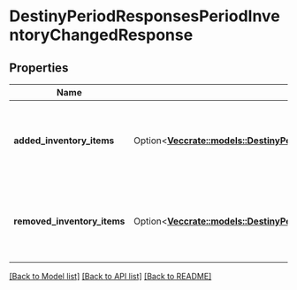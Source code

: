 # DestinyPeriodResponsesPeriodInventoryChangedResponse

## Properties

Name | Type | Description | Notes
------------ | ------------- | ------------- | -------------
**added_inventory_items** | Option<[**Vec<crate::models::DestinyPeriodEntitiesPeriodItemsPeriodDestinyItemComponent>**](Destiny.Entities.Items.DestinyItemComponent.md)> | Items that appeared in the inventory possibly as a result of an action. | [optional]
**removed_inventory_items** | Option<[**Vec<crate::models::DestinyPeriodEntitiesPeriodItemsPeriodDestinyItemComponent>**](Destiny.Entities.Items.DestinyItemComponent.md)> | Items that disappeared from the inventory possibly as a result of an action. | [optional]

[[Back to Model list]](../README.md#documentation-for-models) [[Back to API list]](../README.md#documentation-for-api-endpoints) [[Back to README]](../README.md)


